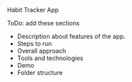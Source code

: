 Habit Tracker App

ToDo: add these sections

- Description about features of the app.
- Steps to run
- Overall approach
- Tools and technologies
- Demo
- Folder structure
